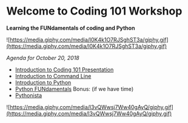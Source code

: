 # Welcome to Coding 101 Workshop
**Learning the FUNdamentals of coding and Python**

![https://media.giphy.com/media/l0K4k1O7RJSghST3a/giphy.gif](https://media.giphy.com/media/l0K4k1O7RJSghST3a/giphy.gif)


*Agenda for October 20, 2018*
- [Introduction to Coding 101 Presentation](https://gitpitch.com/ZoeLeBlanc/Coding_101/master?p=intro_coding)
- [Introduction to Command Line](intro_command_line/README.md)
- [Introduction to Python](intro_python/README.md)
- [Python FUNdamentals](python_fundamentals/README.md)
Bonus: (if we have time)
- [Pythonista](pythonista/README.md)

![https://media.giphy.com/media/l3vQWwsj7Ww40gAyQ/giphy.gif](https://media.giphy.com/media/l3vQWwsj7Ww40gAyQ/giphy.gif)
